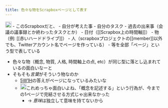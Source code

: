 ```yaml
---
title: 色々な物をScrapboxページとして表す
---
```


<img src='https://scrapbox.io/api/pages/blu3mo-public/public/icon' alt='public.icon' height="19.5"/>
- このScrapboxだと、
    - 自分が考えた事
    - 自分のタスク
    - 過去の出来事（会議の議事録とか終わったタスクとか）
    - 日付（[[Scrapbox上の時間軸]]）
    - 物（例: [[赤いハードドライブ]]）
    - 人（scrapboxプロジェクトの[[member]]以外でも、Twitterアカウント名でページを作っている）
- 等を全部「ページ」という型で表している

* 色々な物（概念, 物質, 人格, 時間軸上の点, etc）が同じ型に落とし込まれているの面白いなーと
* そもそも*言葉*がそういう物なのか
  * [5W1H](5W1H.md)の答えがページになっているみたいな
  * <img src='https://scrapbox.io/api/pages/blu3mo-public/tkgshn/icon' alt='tkgshn.icon' height="19.5"/>これめっちゃ面白いよね、「概念を記述する」という行為が、今までの1ページで完結させる方式じゃ出来なかった
    * → *意味*は独立して意味を持てないから
